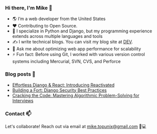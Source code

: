 ### Hi there, I'm Mike 👋

- 🌎 I’m a web developer from the United States
- ❤ Contributing to Open Source.
- 🐍 I specialize in Python and Django, but my programming experience extends across multiple languages and tools
- ✍ I write technical blogs. You can visit my blog site at [DEV](https://dev.to/topunix).
- 💬 Ask me about optimizing web app performance for scalability
- ⚡ Fun fact: Before using Git, I worked with various version control systems including Mercurial, SVN, CVS, and Perforce
### Blog posts 📰
- [Effortless Django & React: Introducing Reactivated](https://dev.to/topunix/effortless-django-react-introducing-reactivated-218f)
- [Building a Fort: Django Security Best Practices](https://dev.to/topunix/building-a-fort-django-security-best-practices-4fa4)
- [Cracking the Code: Mastering Algorithmic Problem-Solving for Interviews](https://dev.to/topunix/cracking-the-code-mastering-algorithmic-problem-solving-for-interviews-17n)

### Contact 📫
Let's collaborate! Reach out via email at mike.topunix@gmail.com 💼💻
